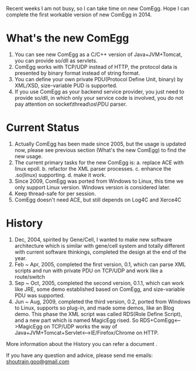 Recent weeks I am not busy, so I can take time on new ComEgg.  Hope I can complete the first workable version of new ComEgg in 2014.

What's the new ComEgg
==================
1. You can see new ComEgg as a C/C++ version of Java+JVM+Tomcat, you can provide so/dll as servlets.
2. ComEgg works with TCP/UDP instead of HTTP, the protocol data is presented by binary format instead of string format.
3. You can define your own private PDU(Protocol Define Unit, binary) by XML/XSD, size-variable PUD is supported.
4. If you use ComEgg as your backend service provider, you just need to provide so/dll, in which only your service code is involved, you do not pay attention on socket\thread\os\PDU parser.

Current Status
==================
1. Actually ComEgg has been made since 2005, but the usage is updated now, please see previous section (What's the new ComEgg) to find the new usage.
2. The current primary tasks for the new ComEgg is:
    a. replace ACE with linux epoll.
    b. refactor the XML parser processes.
    c. enhance the .so(linux) supporting.
    d. make it work.
3. Since 2009, ComEgg was ported from Windows to Linux, this time we only support Linux version.  Windows version is considered later.
4. Keep thread-safe for per session.
5. ComEgg doesn't need ACE, but still depends on Log4C and Xerce4C

History
==================
1. Dec, 2004, spirited by Gene/Cell, I wanted to make new software architecture which is similar with gene/cell system and totally different with current software thinkings, completed the design at the end of the year.
2. Feb ~ Apr, 2005, completed the first version, 0.1, which can parse XML scripts and run with private PDU on TCP/UDP and work like a route/switch
3. Sep ~ Oct, 2005, completed the second version, 0.1.1, which can work like JRE, some demo established based on ComEgg, and size-variable PDU was supported.
4. Jun ~ Aug, 2009, completed the third version, 0.2, ported from Windows to Linux, supports so plug-in, and made some demos, like an Blog demo.  This phase the XML script was called RDS(Role Define Script), and a new part which is named MagicEgg rised.  So RDS+ComEgg<-->MagicEgg on TCP/UDP works the way of Java+JVM+Tomcat+Servlet<-->IE/Firefox/Chrome on HTTP.

More information about the History you can refer a document <SCS Introduction>.

If you have any question and advice, please send me emails: shoutrain.goo@gmail.com

